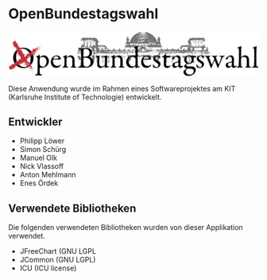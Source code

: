 OpenBundestagswahl
==================

![OpenBundestagswahl Logo](/OpenBundestagswahl.png)

Diese Anwendung wurde im Rahmen eines Softwareprojektes am KIT (Karlsruhe Institute of Technologie) entwickelt.

## Entwickler ##
* Philipp Löwer
* Simon Schürg
* Manuel Olk
* Nick Vlassoff
* Anton Mehlmann
* Enes Ördek

## Verwendete Bibliotheken ##
Die folgenden verwendeten Bibliotheken wurden von dieser Applikation verwendet.
* JFreeChart (GNU LGPL
* JCommon (GNU LGPL)
* ICU (ICU license)
